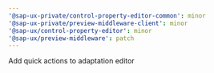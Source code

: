 ```yaml
---
'@sap-ux-private/control-property-editor-common': minor
'@sap-ux-private/preview-middleware-client': minor
'@sap-ux/control-property-editor': minor
'@sap-ux/preview-middleware': patch
---
```


Add quick actions to adaptation editor
